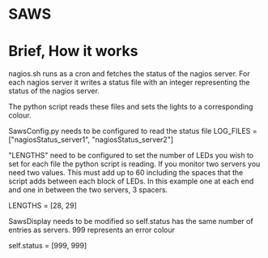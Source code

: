 SAWS
====


Brief, How it works
===================

nagios.sh runs as a cron and fetches the status of the nagios server. For each nagios server it writes a status file with an integer representing the status of the nagios server.

The python script reads these files and sets the lights to a corresponding colour.

SawsConfig.py needs to be configured to read the status file 
LOG_FILES = ["nagiosStatus_server1", "nagiosStatus_server2"]

"LENGTHS" need to be configured to set the number of LEDs you wish to set for each file the python script is reading. If you monitor two servers you need two values. This must add up to 60 including the spaces that the script adds between each block of LEDs. In this example one at each end and one in between the two servers,  3 spacers. 

LENGTHS = [28, 29]


SawsDisplay needs to be modified so self.status has the same number of entries as servers. 999 represents an error colour

self.status = [999, 999]